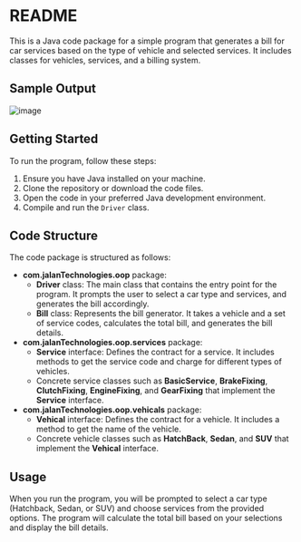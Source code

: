 # README

This is a Java code package for a simple program that generates a bill for car services based on the type of vehicle and selected services. It includes classes for vehicles, services, and a billing system.

## Sample Output
![image](https://github.com/shirishjaiswal/Assignment/assets/98471211/12d51686-37ce-4ae7-a12e-5a0e83a43477)
## Getting Started

To run the program, follow these steps:

1. Ensure you have Java installed on your machine.
2. Clone the repository or download the code files.
3. Open the code in your preferred Java development environment.
4. Compile and run the `Driver` class.

## Code Structure

The code package is structured as follows:

- **com.jalanTechnologies.oop** package:
  - **Driver** class: The main class that contains the entry point for the program. It prompts the user to select a car type and services, and generates the bill accordingly.
  - **Bill** class: Represents the bill generator. It takes a vehicle and a set of service codes, calculates the total bill, and generates the bill details.
- **com.jalanTechnologies.oop.services** package:
  - **Service** interface: Defines the contract for a service. It includes methods to get the service code and charge for different types of vehicles.
  - Concrete service classes such as **BasicService**, **BrakeFixing**, **ClutchFixing**, **EngineFixing**, and **GearFixing** that implement the **Service** interface.
- **com.jalanTechnologies.oop.vehicals** package:
  - **Vehical** interface: Defines the contract for a vehicle. It includes a method to get the name of the vehicle.
  - Concrete vehicle classes such as **HatchBack**, **Sedan**, and **SUV** that implement the **Vehical** interface.

## Usage

When you run the program, you will be prompted to select a car type (Hatchback, Sedan, or SUV) and choose services from the provided options. The program will calculate the total bill based on your selections and display the bill details.
